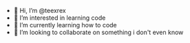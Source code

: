- 👋 Hi, I’m @teexrex
- 👀 I’m interested in learning code
- 🌱 I’m currently learning how to code
- 💞️ I’m looking to collaborate on something i don't even know

<!---
teexrex/teexrex is a ✨ special ✨ repository because its `README.md` (this file) appears on your GitHub profile.
You can click the Preview link to take a look at your changes.
--->
